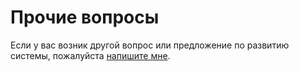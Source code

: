 # Прочие вопросы

Если у вас возник другой вопрос или предложение по развитию системы, пожалуйста [напишите мне](https://t.me/mmmylnikov).